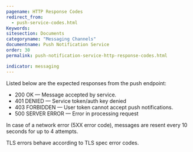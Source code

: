 ```yaml
---
pagename: HTTP Response Codes
redirect_from:
  - push-service-codes.html
Keywords:
sitesection: Documents
categoryname: "Messaging Channels"
documentname: Push Notification Service
order: 30
permalink: push-notification-service-http-response-codes.html

indicator: messaging
---
```


Listed below are the expected responses from the push endpoint:

- 200 OK — Message accepted by service.
- 401 DENIED — Service token/auth key denied
- 403 FORBIDDEN — User token cannot accept push notifications.
- 500 SERVER ERROR — Error in processing request

In case of a network error (5XX error code), messages are resent every 10 seconds for up to 4
attempts.

TLS errors behave according to TLS spec error codes.
